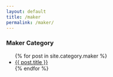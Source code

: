 ```yaml
---
layout: default
title: /maker
permalink: /maker/
---
```


<h3>Maker Category</h3>
<ul>
  {% for post in site.category.maker %}
    <li><a href="{{ post.url }}">{{ post.title }}</a></li>
  {% endfor %}
</ul>
